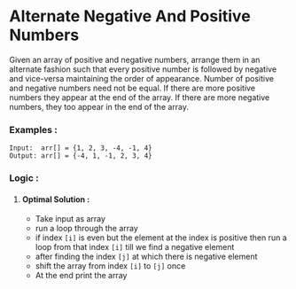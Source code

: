 # Alternate Negative And Positive Numbers 

Given an array of positive and negative numbers, arrange them in an alternate fashion such that every positive number is followed by negative and vice-versa maintaining the order of appearance. Number of positive and negative numbers need not be equal. If there are more positive numbers they appear at the end of the array. If there are more negative numbers, they too appear in the end of the array.

### Examples :

```
Input:  arr[] = {1, 2, 3, -4, -1, 4}
Output: arr[] = {-4, 1, -1, 2, 3, 4}
```

### Logic :

1. #### Optimal Solution :
	- Take input as array
	- run a loop through the array
	- if index `[i]` is even but the element at the index is positive then run a loop from that index `[i]` till we find a negative element
	- after finding the index `[j]` at which there is negative element
	- shift the array from index `[i]` to `[j]` once
	- At the end print the array


